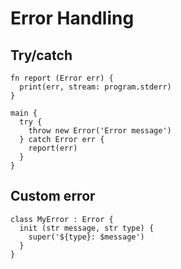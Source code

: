 # Error Handling

## Try/catch
```the
fn report (Error err) {
  print(err, stream: program.stderr)
}

main {
  try {
    throw new Error('Error message')
  } catch Error err {
    report(err)
  }
}
```

## Custom error
```the
class MyError : Error {
  init (str message, str type) {
    super('${type}: $message')
  }
}
```
